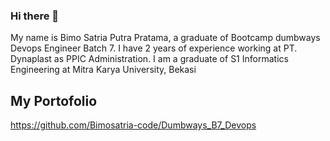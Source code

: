### Hi there 👋

My name is Bimo Satria Putra Pratama, a graduate of Bootcamp dumbways Devops Engineer Batch 7. I have 2 years of experience working at PT. Dynaplast as PPIC Administration. I am a graduate of S1 Informatics Engineering at Mitra Karya University, Bekasi

## My Portofolio
https://github.com/Bimosatria-code/Dumbways_B7_Devops
